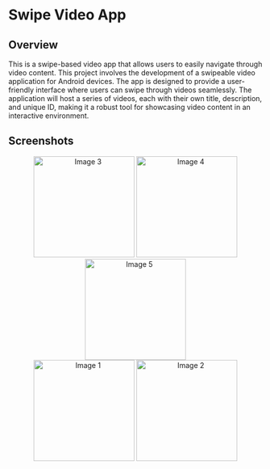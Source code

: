 # Swipe Video App

## Overview
This is a swipe-based video app that allows users to easily navigate through video content. 
This project involves the development of a swipeable video application for Android devices. 
The app is designed to provide a user-friendly interface where users can swipe through videos
seamlessly. The application will host a series of videos, each with their own title, description, 
and unique ID, making it a robust tool for showcasing video content in an interactive environment.

## Screenshots

<div align="center">
   
   <img src="https://github.com/user-attachments/assets/9ebf0c7a-0f96-432b-bed5-4186700e946b" alt="Image 3" width="200"/>
   <img src="https://github.com/user-attachments/assets/b7533ffb-05e8-4dbc-8812-8e6fc4c6f032" alt="Image 4" width="200"/>
   <img src="https://github.com/user-attachments/assets/5c77616b-1e0e-4913-9dfa-596f8a52e57d" alt="Image 5" width="200"/>
   <br>
   <img src="https://github.com/user-attachments/assets/8ba3d718-6bdf-4cc7-b813-c12336ae514d" alt="Image 1" width="200"/>
   <img src="https://github.com/user-attachments/assets/d683bed9-252f-4185-ada8-f69ecfbd628b" alt="Image 2" width="200"/>
   
</div>




